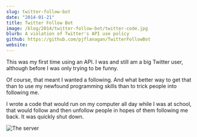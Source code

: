 ```yaml
---
slug: twitter-follow-bot
date: "2014-01-21"
title: Twitter Follow Bot
image: /blog/2014/twitter-follow-bot/twitter-code.jpg
blurb: A violation of Twitter's API use policy
github: https://github.com/pjflanagan/TwitterFollowBot
website: 
---
```


This was my first time using an API. I was and still am a big Twitter user, although before I was only trying to be funny.

Of course, that meant I wanted a following. And what better way to get that than to use my newfound programming skills than to trick people into following me.

I wrote a code that would run on my computer all day while I was at school, that would follow and then unfollow people in hopes of them following me back. It was quickly shut down.

![The server](/blog/2014/twitter-follow-bot/twitter-server.jpg)
